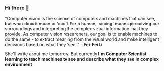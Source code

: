 ### Hi there 👋

"Computer vision is the science of computers and machines that can see, but what does it mean to 'see'? For a human, 'seeing' means perceiving our surroundings and interpreting the complex visual information that they provide. As computer vision researchers, our goal is to enable machines to do the same – to extract meaning from the visual world and make intelligent decisions based on what they 'see'." 		**- Fei-Fei Li**

She'll write about me tomorrow. But currently **I'm Computer Scientist learning to teach machines to see and describe what they see in complex environment** 

